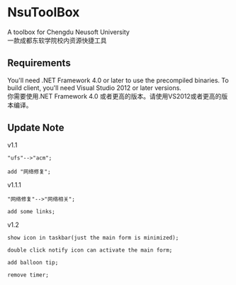 # NsuToolBox
A toolbox for Chengdu Neusoft University 
</br>一款成都东软学院校内资源快捷工具

## Requirements
You'll need .NET Framework 4.0 or later to use the precompiled binaries. To build client, you'll need Visual Studio 2012 or later versions.
</br>你需要使用.NET Framework 4.0 或者更高的版本。请使用VS2012或者更高的版本编译。

## Update Note
v1.1

    "ufs"-->"acm";
    
    add "网络修复";

v1.1.1

    "网络修复"-->"网络相关";

    add some links;
    
v1.2

    show icon in taskbar(just the main form is minimized);

    double click notify icon can activate the main form;

    add balloon tip;

    remove timer;
